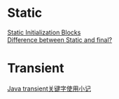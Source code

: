 

# Static



[Static Initialization Blocks](https://stackoverflow.com/questions/2420389/static-initialization-blocks)  
[Difference between Static and final?](https://stackoverflow.com/questions/13772827/difference-between-static-and-final)  



# Transient

[Java transient关键字使用小记](http://www.cnblogs.com/lanxuezaipiao/p/3369962.html)  


